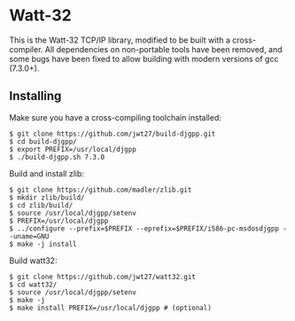 # Watt-32

This is the Watt-32 TCP/IP library, modified to be built with a cross-compiler.
All dependencies on non-portable tools have been removed, and some bugs have been fixed to allow building with modern versions of gcc (7.3.0+).

## Installing

Make sure you have a cross-compiling toolchain installed:
```
$ git clone https://github.com/jwt27/build-djgpp.git
$ cd build-djgpp/
$ export PREFIX=/usr/local/djgpp
$ ./build-djgpp.sh 7.3.0
```

Build and install zlib:
```
$ git clone https://github.com/madler/zlib.git
$ mkdir zlib/build/
$ cd zlib/build/
$ source /usr/local/djgpp/setenv
$ PREFIX=/usr/local/djgpp
$ ../configure --prefix=$PREFIX --eprefix=$PREFIX/i586-pc-msdosdjgpp --uname=GNU
$ make -j install
```

Build watt32:
```
$ git clone https://github.com/jwt27/watt32.git
$ cd watt32/
$ source /usr/local/djgpp/setenv
$ make -j
$ make install PREFIX=/usr/local/djgpp # (optional)
```
